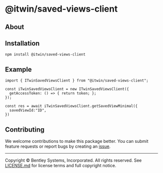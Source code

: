 # @itwin/saved-views-client

## About

## Installation

```shell
npm install @itwin/saved-views-client
```

## Example
```
import { ITwinSavedViewsClient } from "@itwin/saved-views-client";

const iTwinSavedViewsClient = new ITwinSavedViewsClient({
  getAccessToken: () => { return token; };
});

const res = await iTwinSavedViewsClient.getSavedViewMinimal({
  savedViewId:"ID",
})

```

## Contributing

We welcome contributions to make this package better. You can submit feature requests or report bugs by creating an [issue](https://github.com/iTwin/saved-views-react/issues).

---

Copyright © Bentley Systems, Incorporated. All rights reserved. See [LICENSE.md](./LICENSE.md) for license terms and full copyright notice.
